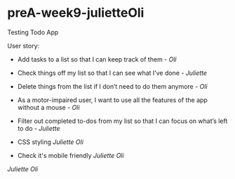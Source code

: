 # preA-week9-julietteOli
Testing Todo App


User story:

* Add tasks to a list so that I can keep track of them - _Oli_

* Check things off my list so that I can see what I’ve done - _Juliette_

* Delete things from the list if I don’t need to do them anymore - _Oli_

* As a motor-impaired user, I want to use all the features of the app without a mouse - _Oli_

* Filter out completed to-dos from my list so that I can focus on what’s left to do - _Juliette_

* CSS styling _Juliette_ _Oli_

* Check it's mobile friendly _Juliette_ _Oli_



_Juliette_ _Oli_
